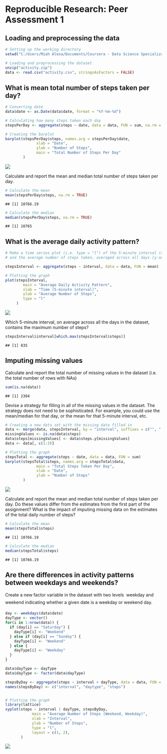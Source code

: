 # Reproducible Research: Peer Assessment 1


## Loading and preprocessing the data

```r
# Setting up the working directory
setwd("C:/Users/Miah Alexa/Documents/Coursera - Data Science Specialization Track/Reproducible Research/Week 2/Coursework")

# Loading and preprocessing the dataset
unzip("activity.zip")
data <- read.csv("activity.csv", stringsAsFactors = FALSE)
```


## What is mean total number of steps taken per day?


```r
# Converting date
data$date <- as.Date(data$date, format = "%Y-%m-%d")

# Calculating how many steps taken each day
stepsPerDay <- aggregate(steps ~ date, data = data, FUN = sum, na.rm = TRUE)

# Creating the barplot
barplot(stepsPerDay$steps, names.arg = stepsPerDay$date,
              xlab = "Date",
              ylab = "Number of Steps",
              main = "Total Number of Steps Per Day"
        )
```

![](PA1_template_files/figure-html/unnamed-chunk-2-1.png) 

Calculate and report the mean and median total number of steps taken per day.

```r
# Calculate the mean 
mean(stepsPerDay$steps, na.rm = TRUE)
```

```
## [1] 10766.19
```

```r
# Calculate the median
median(stepsPerDay$steps, na.rm = TRUE)
```

```
## [1] 10765
```

## What is the average daily activity pattern?


```r
# Make a time series plot (i.e. type = "l") of the 5-minute interval (x-axis)
# and the average number of steps taken, averaged across all days (y-axis)

stepsInterval <- aggregate(steps ~ interval, data = data, FUN = mean)

# Plotting the graph
plot(stepsInterval,
        main = "Average Daily Activity Pattern",
        xlab = "Time (5-minute interval)",
        ylab = "Average Number of Steps",
        type = "l"
     )
```

![](PA1_template_files/figure-html/unnamed-chunk-4-1.png) 

Which 5-minute interval, on average across all the days in the dataset, contains the maximum number of steps?

```r
stepsInterval$interval[which.max(stepsInterval$steps)]
```

```
## [1] 835
```

## Imputing missing values

Calculate and report the total number of missing values in the dataset (i.e. the total number of rows with NAs)

```r
sum(is.na(data))
```

```
## [1] 2304
```

Devise a strategy for filling in all of the missing values in the dataset. The strategy does not need to be sophisticated. For example, you could use the mean/median for that day, or the mean for that 5-minute interval, etc.

```r
# Creating a new data set with the missing data filled in
data <- merge(data, stepsInterval, by = "interval", suffixes = c("", ".y"))
missingValues <- is.na(data$steps)
data$steps[missingValues] <- data$steps.y[missingValues]
data <- data[, c(1:3)]

# Plotting the graph
stepsTotal <- aggregate(steps ~ date, data = data, FUN = sum)
barplot(stepsTotal$steps, names.arg = stepsTotal$data,
              main = "Total Steps Taken Per Day",
              xlab = "Date",
              ylab = "Number of Steps"
        )
```

![](PA1_template_files/figure-html/unnamed-chunk-7-1.png) 

Calculate and report the mean and median total number of steps taken per day. Do these values differ from the estimates from the first part of the assignment? What is the impact of imputing missing data on the estimates of the total daily number of steps?

```r
# Calculate the mean
mean(stepsTotal$steps)
```

```
## [1] 10766.19
```

```r
# Calculate the median
median(stepsTotal$steps)
```

```
## [1] 10766.19
```

## Are there differences in activity patterns between weekdays and weekends?

Create a new factor variable in the dataset with two levels  weekday and weekend indicating whether a given date is a weekday or weekend day.

```r
day <- weekdays(data$date)
dayType <- vector()
for(i in 1:nrow(data)) {
  if (day[i] == "Saturday") {
    dayType[i] <- "Weekend"
  } else if (day[i] == "Sunday") {
    dayType[i] <- "Weekend"
  } else {
    dayType[i] <- "Weekday"
  }
}

data$dayType <- dayType
data$dayType <- factor(data$dayType)

stepsByDay <- aggregate(steps ~ interval + dayType, data = data, FUN = mean)
names(stepsByDay) <- c("interval", "daytype", "steps")


# Plotting the graph
library(lattice)
xyplot(steps ~ interval | dayType, stepsByDay,
            main = "Average Number of Steps (Weekend, Weekday)",
            xlab = "Interval",
            ylab = "Number of Steps",
            type = "l", 
            layout = c(1, 2),
       )
```

![](PA1_template_files/figure-html/unnamed-chunk-9-1.png) 
